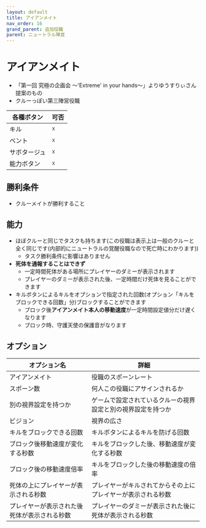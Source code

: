 ```yaml
---
layout: default
title: アイアンメイト
nav_order: 16
grand_parent: 追加役職
parent: ニュートラル陣営
---
```


# アイアンメイト

- 「第一回 究極の企画会  ～'Extreme' in your hands～」よりゆうすりぃさん提案のもの
- クルーっぽい第三陣営役職

|  各種ボタン |  可否  |
| ---- | ---- |
|  キル  | ☓ |
|  ベント  | ☓ |
|  サボタージュ  | ☓ |
|  能力ボタン  | ☓ |

## 勝利条件
 - クルーメイトが勝利すること

## 能力
 - ほぼクルーと同じでタスクも持ちます(この役職は表示上は一般のクルーと全く同じです(内部的にニュートラルの覚醒役職なので死亡時にわかります))
   - タスク勝利条件に影響はありません
 - **死体を通報することはできず**
   - 一定時間死体がある場所にプレイヤーのダミーが表示されます
   - プレイヤーのダミーが表示された後、一定時間だけ死体を見ることができます
 - キルボタンによるキルをオプションで指定された回数(オプション「キルをブロックできる回数」分)ブロックすることができます
   - ブロック後**アイアンメイト本人の移動速度**が一定時間設定値分だけ遅くなります
   - ブロック時、守護天使の保護音がなります


## オプション

|  オプション名 |  詳細  |
| ---- | ---- |
|  アイアンメイト  | 役職のスポーンレート |
|  スポーン数  | 何人この役職にアサインされるか |
|  別の視界設定を持つか  |  ゲームで設定されているクルーの視界設定と別の視界設定を持つか  |
|  ビジョン  |  視界の広さ  |
| キルをブロックできる回数  | キルボタンによるキルを防げる回数 |
| ブロック後移動速度が変化する秒数  | キルをブロックした後、移動速度が変化する秒数 |
| ブロック後の移動速度倍率  | キルをブロックした後の移動速度の倍率 |
| 死体の上にプレイヤーが表示される秒数  | プレイヤーがキルされてからその上にプレイヤーが表示される秒数 |
| プレイヤーが表示された後死体が表示される秒数 | プレイヤーのダミーが表示された後に死体が表示される秒数 |


